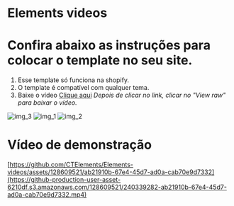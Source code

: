 # Elements videos


# Confira abaixo as instruções para colocar o template no seu site.
1. Esse template só funciona na shopify.
2. O template é compatível com qualquer tema.
3. Baixe o vídeo [Clique aqui](https://github.com/CTElements/Elements-videos/blob/main/video-story.mp4)
*Depois de clicar no link, clicar no "View raw" para baixar o vídeo.*

![img_3](https://github.com/CTElements/Elements-videos/assets/128609521/b807ae9d-ccc8-4802-b091-44b9aff65255)
![img_1](https://github.com/CTElements/Elements-videos/assets/128609521/2388a6ac-46dc-4255-b220-6915dcc81423)
![img_2](https://github.com/CTElements/Elements-videos/assets/128609521/a93bfc62-fa66-4f0b-b51f-d8fabcc4ba6c)
# Vídeo de demonstração
[https://github.com/CTElements/Elements-videos/assets/128609521/ab21910b-67e4-45d7-ad0a-cab70e9d7332](https://github-production-user-asset-6210df.s3.amazonaws.com/128609521/240339282-ab21910b-67e4-45d7-ad0a-cab70e9d7332.mp4)






